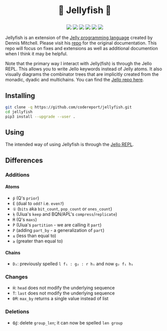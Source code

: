 # <p align="center">🪼 Jellyfish 🪼</p>

<p align="center">
    <a href="https://github.com/codereport/jellyfish/issues" alt="contributions welcome">
        <img src="https://img.shields.io/badge/contributions-welcome-brightgreen.svg?style=flat" /></a>
    <a href="https://lbesson.mit-license.org/" alt="MIT license">
        <img src="https://img.shields.io/badge/License-MIT-blue.svg" /></a>
    <a href="https://www.python.org/">
        <img src="https://img.shields.io/badge/Python-3-ff69b4.svg"/></a>
    <a href="https://github.com/codereport?tab=followers" alt="GitHub followers">
        <img src="https://img.shields.io/github/followers/codereport.svg?style=social&label=Follow" /></a>
    <a href="https://GitHub.com/codereport/jellyfish/stargazers/" alt="GitHub stars">
        <img src="https://img.shields.io/github/stars/codereport/jellyfish.svg?style=social&label=Star" /></a>
    <a href="https://twitter.com/code_report" alt="Twitter">
        <img src="https://img.shields.io/twitter/follow/code_report.svg?style=social&label=@code_report" /></a>
</p>

Jellyfish is an extension of the [Jelly programming language](https://github.com/DennisMitchell/jellylanguage/) created by Dennis Mitchell. Please visit his [repo](https://github.com/DennisMitchell/jellylanguage/) for the original documentation. This repo will focus on fixes and extensions as well as additional documention when I think it may be helpful.

Note that the primary way I interact with Jelly(fish) is through the Jello REPL. This allows you to write Jello keywords instead of Jelly atoms. It also visually diagrams the combinator trees that are implicitly created from the monadic, dyadic and multichains. You can find the [Jello repo here](https://github.com/codereport/jello/).

## Installing

```bash
git clone -q https://github.com/codereport/jellyfish.git
cd jellyfish
pip3 install --upgrade --user .
```

## Using

The intended way of using Jellyfish is through the [Jello REPL](https://github.com/codereport/jello/).

## Differences

### Additions

#### Atoms

* `ṕ` (Q's `prior`)
* `É` (dual to `odd?` i.e. `even?`)
* `①` (`bits` aka `bit_count`, `pop_count` or `ones_count`)
* `ḳ` (Uiua's `keep` and BQN/APL's `compress`/`replicate`)
* `Ḿ` (Q's `maxs`)
* `Ṕ` (Uiua's `partition` - we are calling it `part`)
* `Ꝑ` (adding `part_by` - a generalization of `part`)
* `≤` (less than equal to)
* `≥` (greater than equal to)

#### Chains

* `D₂`: previously spelled `l f₁ : g₂ : r h₁` and now `g₂ f₁ h₁`

### Changes

* `Ḣ`: `head` does not modify the underlying sequence
* `Ṫ`: `last` does not modify the underlying sequence
* `ÐṀ`: `max_by` returns a single value instead of list

### Deletions
* `Œɠ`: delete `group_len`; it can now be spelled `len group`
